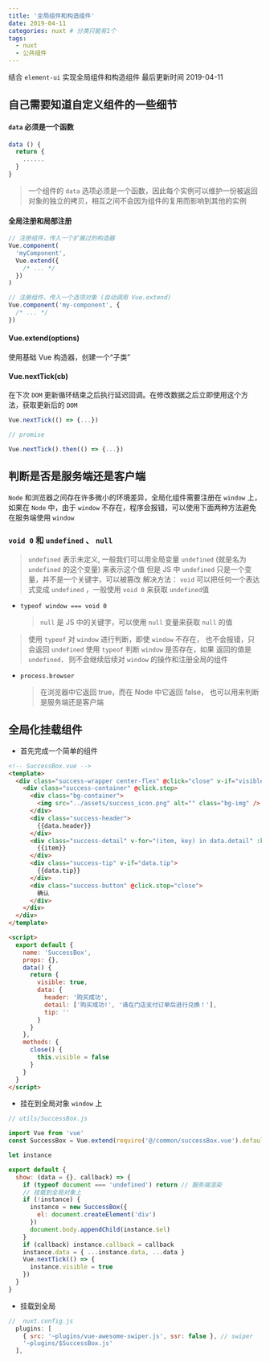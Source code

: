 ```yaml
---
title: '全局组件和构造组件'
date: 2019-04-11
categories: nuxt # 分类只能有1个
tags:
  - nuxt
  - 公共组件
---
```


结合 `element-ui` 实现全局组件和构造组件
最后更新时间 2019-04-11

<!-- more -->

## 自己需要知道自定义组件的一些细节

#### `data` 必须是一个函数

```js
data () {
  return {
    ......
  }
}
```

> 一个组件的 `data` 选项必须是一个函数，因此每个实例可以维护一份被返回对象的独立的拷贝，相互之间不会因为组件的复用而影响到其他的实例

#### 全局注册和局部注册

```js
// 注册组件，传入一个扩展过的构造器
Vue.component(
  'myComponent',
  Vue.extend({
    /* ... */
  })
)

// 注册组件，传入一个选项对象 (自动调用 Vue.extend)
Vue.component('my-component', {
  /* ... */
})
```

#### Vue.extend(options)

使用基础 Vue 构造器，创建一个“子类”

#### Vue.nextTick(cb)

在下次 `DOM` 更新循环结束之后执行延迟回调。在修改数据之后立即使用这个方法，获取更新后的 `DOM`

```js
Vue.nextTick(() => {...})

// promise

Vue.nextTick().then(() => {...})
```

## 判断是否是服务端还是客户端

`Node` 和浏览器之间存在许多微小的环境差异，全局化组件需要注册在 `window` 上，如果在 `Node` 中，由于 `window` 不存在，程序会报错，可以使用下面两种方法避免在服务端使用 `window`

### `void 0` 和 `undefined` 、 `null`

> `undefined` 表示未定义, 一般我们可以用全局变量 `undefined` (就是名为 `undefined` 的这个变量) 来表示这个值
> 但是 JS 中 `undefined` 只是一个变量，并不是一个关键字，可以被篡改
> 解决方法： `void` 可以把任何一个表达式变成 `undefined` ，一般使用 `void 0` 来获取 `undefined`值

- `typeof window === void 0`
  > `null` 是 JS 中的关键字，可以使用 `null` 变量来获取 `null` 的值

> 使用 `typeof` 对 `window` 进行判断，即使 `window` 不存在， 也不会报错，只会返回 `undefined`
> 使用 `typeof` 判断 `window` 是否存在，如果 返回的值是 `undefined，` 则不会继续后续对 `window` 的操作和注册全局的组件

- `process.browser`
  > 在浏览器中它返回 true，而在 Node 中它返回 false， 也可以用来判断是服务端还是客户端

## 全局化挂载组件

- 首先完成一个简单的组件

```html
<!-- SuccessBox.vue -->
<template>
  <div class="success-wrapper center-flex" @click="close" v-if="visible">
    <div class="success-container" @click.stop>
      <div class="bg-container">
        <img src="../assets/success_icon.png" alt="" class="bg-img" />
      </div>
      <div class="success-header">
        {{data.header}}
      </div>
      <div class="success-detail" v-for="(item, key) in data.detail" :key="key">
        {{item}}
      </div>
      <div class="success-tip" v-if="data.tip">
        {{data.tip}}
      </div>
      <div class="success-button" @click.stop="close">
        确认
      </div>
    </div>
  </div>
</template>

<script>
  export default {
    name: 'SuccessBox',
    props: {},
    data() {
      return {
        visible: true,
        data: {
          header: '购买成功',
          detail: ['购买成功!', '请在门店支付订单后进行兑换！'],
          tip: ''
        }
      }
    },
    methods: {
      close() {
        this.visible = false
      }
    }
  }
</script>
```

- 挂在到全局对象 `window` 上

```js
// utils/SuccessBox.js

import Vue from 'vue'
const SuccessBox = Vue.extend(require('@/common/successBox.vue').default)

let instance

export default {
  show: (data = {}, callback) => {
    if (typeof document === 'undefined') return // 服务端渲染
    // 挂载到全局对象上
    if (!instance) {
      instance = new SuccessBox({
        el: document.createElement('div')
      })
      document.body.appendChild(instance.$el)
    }
    if (callback) instance.callback = callback
    instance.data = { ...instance.data, ...data }
    Vue.nextTick(() => {
      instance.visible = true
    })
  }
}
```

- 挂载到全局

```js
//  nuxt.config.js
  plugins: [
    { src: '~plugins/vue-awesome-swiper.js', ssr: false }, // swiper
    '~plugins/$SuccessBox.js'
  ],
```
